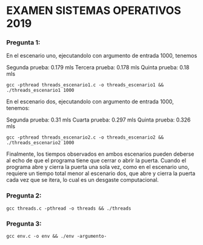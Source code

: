 # EXAMEN SISTEMAS OPERATIVOS 2019

### Pregunta 1:

En el escenario uno, ejecutandolo con argumento de entrada 1000, tenemos

Segunda prueba: 0.179 mls
Tercera prueba: 0.178 mls
Quinta  prueba: 0.18  mls

```
gcc -pthread threads_escenario1.c -o threads_escenario1 && ./threads_escenario1 1000

```

En el escenario dos, ejecutandolo con argumento de entrada 1000, tenemos:

Segunda prueba: 0.31  mls
Cuarta  prueba: 0.297 mls
Quinta  prueba: 0.326 mls

```
gcc -pthread threads_escenario2.c -o threads_escenario2 && ./threads_escenario2 1000

```


Finalmente, los tiempos observados en ambos escenarios pueden deberse al echo de que el programa tiene que 
cerrar o abrir la puerta. Cuando el programa abre y cierra la puerta una sola vez, como en el escenario uno, requiere un tiempo total menor al escenario dos, que abre y cierra la puerta cada vez que se itera, lo cual es un desgaste computacional.


### Pregunta 2:

```
gcc threads.c -pthread -o threads && ./threads

```

### Pregunta 3:

```
gcc env.c -o env && ./env -argumento-

```
